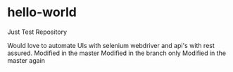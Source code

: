 # hello-world
Just Test Repository

Would love to automate UIs with selenium webdriver and api's with rest assured.
Modified in the master
Modified in the branch only
Modified in the master again
